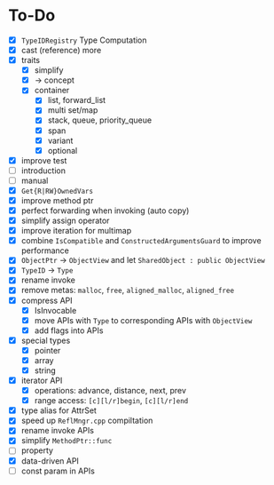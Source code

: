 # To-Do

- [x] `TypeIDRegistry` Type Computation
- [x] cast (reference) more
- [x] traits
    - [x] simplify
    - [x]  -> concept
    - [x] container
        - [x] list, forward_list
        - [x] multi set/map
        - [x] stack, queue, priority_queue
        - [x] span
        - [x] variant
        - [x] optional
- [x] improve test
- [ ] introduction
- [ ] manual
- [x] `Get{R|RW}OwnedVars`
- [x] improve method ptr
- [x] perfect forwarding when invoking (auto copy)
- [x] simplify assign operator
- [x] improve iteration for multimap
- [x] combine `IsCompatible` and `ConstructedArgumentsGuard` to improve performance
- [x] `ObjectPtr` -> `ObjectView` and let `SharedObject : public ObjectView` 
- [x] `TypeID` -> `Type` 
- [x] rename invoke
- [x] remove metas: `malloc`, `free`, `aligned_malloc`, `aligned_free` 
- [x] compress API
    - [x] IsInvocable
    - [x] move APIs with `Type` to corresponding APIs with `ObjectView` 
    - [x] add flags into APIs
- [x] special types
    - [x] pointer
    - [x] array
    - [x] string
- [x] iterator API
    - [x] operations: advance, distance, next, prev
    - [x] range access: `[c][l/r]begin`, `[c][l/r]end`
- [x] type alias for AttrSet
- [x] speed up `ReflMngr.cpp` compiltation
- [x] rename invoke APIs
- [x] simplify `MethodPtr::func`
- [ ] property
- [x] data-driven API
- [ ] const param in APIs